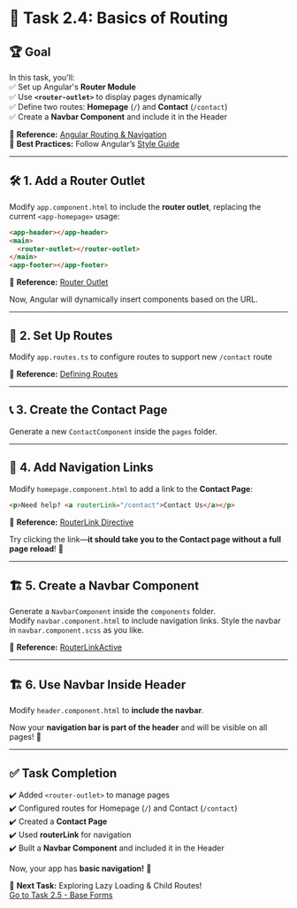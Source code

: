 # 🎯 Task 2.4: Basics of Routing  

## 🏆 Goal  
In this task, you'll:  
✅ Set up Angular's **Router Module**  
✅ Use **`<router-outlet>`** to display pages dynamically  
✅ Define two routes: **Homepage** (`/`) and **Contact** (`/contact`)  
✅ Create a **Navbar Component** and include it in the Header  

🔹 **Reference:** [Angular Routing & Navigation](https://angular.dev/guide/routing)  
🔹 **Best Practices:** Follow Angular’s [Style Guide](https://angular.dev/style-guide)  

---

## 🛠️ 1. Add a Router Outlet  

Modify `app.component.html` to include the **router outlet**, replacing the current `<app-homepage>` usage:  

```html
<app-header></app-header>
<main>
  <router-outlet></router-outlet>
</main>
<app-footer></app-footer>
```  

🔹 **Reference:** [Router Outlet](https://angular.dev/api/router/RouterOutlet)  

Now, Angular will dynamically insert components based on the URL.  

---

## 🔗 2. Set Up Routes  

Modify `app.routes.ts` to configure routes to support new `/contact` route  

🔹 **Reference:** [Defining Routes](https://angular.dev/guide/routing/router-tutorial)  

---

## 📞 3. Create the Contact Page  

Generate a new `ContactComponent` inside the `pages` folder.

---

## 🔀 4. Add Navigation Links  

Modify `homepage.component.html` to add a link to the **Contact Page**:  

```html
<p>Need help? <a routerLink="/contact">Contact Us</a></p>
```  

🔹 **Reference:** [RouterLink Directive](https://angular.dev/api/router/RouterLink#)  

Try clicking the link—**it should take you to the Contact page without a full page reload**! 🚀  

---

## 🏗️ 5. Create a Navbar Component  

Generate a `NavbarComponent` inside the `components` folder.  
Modify `navbar.component.html` to include navigation links.
Style the navbar in `navbar.component.scss` as you like.  

🔹 **Reference:** [RouterLinkActive](https://angular.dev/guide/routing/common-router-tasks)  

---

## 🏗️ 6. Use Navbar Inside Header  

Modify `header.component.html` to **include the navbar**.

Now your **navigation bar is part of the header** and will be visible on all pages! 🎉  

---

## ✅ Task Completion  

✔️ Added `<router-outlet>` to manage pages  
✔️ Configured routes for Homepage (`/`) and Contact (`/contact`)  
✔️ Created a **Contact Page**  
✔️ Used **routerLink** for navigation  
✔️ Built a **Navbar Component** and included it in the Header  

Now, your app has **basic navigation!** 🚀  

🔹 **Next Task:** Exploring Lazy Loading & Child Routes!  
[Go to Task 2.5 - Base Forms](./task-2.5-base-forms.md)

